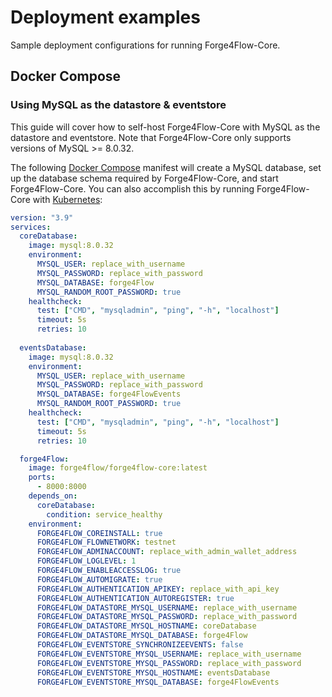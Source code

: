 # Deployment examples

Sample deployment configurations for running Forge4Flow-Core.

## Docker Compose

### Using MySQL as the datastore & eventstore

This guide will cover how to self-host Forge4Flow-Core with MySQL as the datastore and eventstore. Note that Forge4Flow-Core only supports versions of MySQL >= 8.0.32.

The following [Docker Compose](https://docs.docker.com/compose/) manifest will create a MySQL database, set up the database schema required by Forge4Flow-Core, and start Forge4Flow-Core. You can also accomplish this by running Forge4Flow-Core with [Kubernetes](https://kubernetes.io/):

```yaml
version: "3.9"
services:
  coreDatabase:
    image: mysql:8.0.32
    environment:
      MYSQL_USER: replace_with_username
      MYSQL_PASSWORD: replace_with_password
      MYSQL_DATABASE: forge4Flow
      MYSQL_RANDOM_ROOT_PASSWORD: true
    healthcheck:
      test: ["CMD", "mysqladmin", "ping", "-h", "localhost"]
      timeout: 5s
      retries: 10
      
  eventsDatabase:
    image: mysql:8.0.32
    environment:
      MYSQL_USER: replace_with_username
      MYSQL_PASSWORD: replace_with_password
      MYSQL_DATABASE: forge4FlowEvents
      MYSQL_RANDOM_ROOT_PASSWORD: true
    healthcheck:
      test: ["CMD", "mysqladmin", "ping", "-h", "localhost"]
      timeout: 5s
      retries: 10

  forge4Flow:
    image: forge4flow/forge4flow-core:latest
    ports:
      - 8000:8000
    depends_on:
      coreDatabase:
        condition: service_healthy
    environment:
      FORGE4FLOW_COREINSTALL: true
      FORGE4FLOW_FLOWNETWORK: testnet
      FORGE4FLOW_ADMINACCOUNT: replace_with_admin_wallet_address
      FORGE4FLOW_LOGLEVEL: 1
      FORGE4FLOW_ENABLEACCESSLOG: true
      FORGE4FLOW_AUTOMIGRATE: true
      FORGE4FLOW_AUTHENTICATION_APIKEY: replace_with_api_key
      FORGE4FLOW_AUTHENTICATION_AUTOREGISTER: true
      FORGE4FLOW_DATASTORE_MYSQL_USERNAME: replace_with_username
      FORGE4FLOW_DATASTORE_MYSQL_PASSWORD: replace_with_password
      FORGE4FLOW_DATASTORE_MYSQL_HOSTNAME: coreDatabase
      FORGE4FLOW_DATASTORE_MYSQL_DATABASE: forge4Flow
      FORGE4FLOW_EVENTSTORE_SYNCHRONIZEEVENTS: false
      FORGE4FLOW_EVENTSTORE_MYSQL_USERNAME: replace_with_username
      FORGE4FLOW_EVENTSTORE_MYSQL_PASSWORD: replace_with_password
      FORGE4FLOW_EVENTSTORE_MYSQL_HOSTNAME: eventsDatabase
      FORGE4FLOW_EVENTSTORE_MYSQL_DATABASE: forge4FlowEvents
```